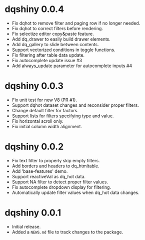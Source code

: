 # dqshiny 0.0.4

* Fix dqhot to remove filter and paging row if no longer needed.
* Fix dqhot to correct filters before rendering.
* Fix selectize editor copy&paste feature.
* Add dq_drawer to easily build drawer elements.
* Add dq_gallery to slide between contents.
* Support vectorized conditions in toggle functions.
* Fix filtering after table data update.
* Fix autocomplete update issue #3
* Add always_update parameter for autocomplete inputs #4

# dqshiny 0.0.3

* Fix unit test for new V8 (PR #1).
* Support dqhot dataset changes and reconsider proper filters.
* Change default filter for factors.
* Support lists for filters specifying type and value.
* Fix horizontal scroll only.
* Fix initial column width alignment.

# dqshiny 0.0.2

* Fix text filter to properly skip empty filters.
* Add borders and headers to dq_htmltable.
* Add 'base-features' demo.
* Support reactiveVal as dq_hot data.
* Support NA filter to detect proper filter values.
* Fix autocomplete dropdown display for filtering.
* Automatically update filter values when dq_hot data changes.

# dqshiny 0.0.1

* Initial release.
* Added a `NEWS.md` file to track changes to the package.
